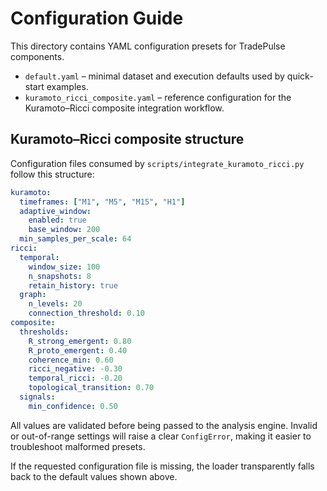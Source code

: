 # Configuration Guide

This directory contains YAML configuration presets for TradePulse components.

- `default.yaml` – minimal dataset and execution defaults used by quick-start examples.
- `kuramoto_ricci_composite.yaml` – reference configuration for the Kuramoto–Ricci composite integration workflow.

## Kuramoto–Ricci composite structure

Configuration files consumed by `scripts/integrate_kuramoto_ricci.py` follow this structure:

```yaml
kuramoto:
  timeframes: ["M1", "M5", "M15", "H1"]
  adaptive_window:
    enabled: true
    base_window: 200
  min_samples_per_scale: 64
ricci:
  temporal:
    window_size: 100
    n_snapshots: 8
    retain_history: true
  graph:
    n_levels: 20
    connection_threshold: 0.10
composite:
  thresholds:
    R_strong_emergent: 0.80
    R_proto_emergent: 0.40
    coherence_min: 0.60
    ricci_negative: -0.30
    temporal_ricci: -0.20
    topological_transition: 0.70
  signals:
    min_confidence: 0.50
```

All values are validated before being passed to the analysis engine. Invalid or out-of-range
settings will raise a clear `ConfigError`, making it easier to troubleshoot malformed presets.

If the requested configuration file is missing, the loader transparently falls back to the
default values shown above.
